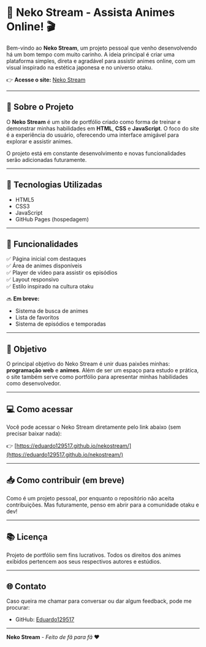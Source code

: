 # 🌸 Neko Stream - Assista Animes Online! 🎬

Bem-vindo ao **Neko Stream**, um projeto pessoal que venho desenvolvendo há um bom tempo com muito carinho. A ideia principal é criar uma plataforma simples, direta e agradável para assistir animes online, com um visual inspirado na estética japonesa e no universo otaku.

👉 **Acesse o site:** [Neko Stream](https://eduardo129517.github.io/nekostream/)

---

## 📜 Sobre o Projeto

O **Neko Stream** é um site de portfólio criado como forma de treinar e demonstrar minhas habilidades em **HTML**, **CSS** e **JavaScript**. O foco do site é a experiência do usuário, oferecendo uma interface amigável para explorar e assistir animes.

O projeto está em constante desenvolvimento e novas funcionalidades serão adicionadas futuramente.

---

## 🚀 Tecnologias Utilizadas

- HTML5
- CSS3
- JavaScript
- GitHub Pages (hospedagem)

---

## 📌 Funcionalidades

✅ Página inicial com destaques  
✅ Área de animes disponíveis  
✅ Player de vídeo para assistir os episódios  
✅ Layout responsivo  
✅ Estilo inspirado na cultura otaku  

🔜 **Em breve:**  
- Sistema de busca de animes  
- Lista de favoritos  
- Sistema de episódios e temporadas  

---

## 🎯 Objetivo

O principal objetivo do Neko Stream é unir duas paixões minhas: **programação web** e **animes**. Além de ser um espaço para estudo e prática, o site também serve como portfólio para apresentar minhas habilidades como desenvolvedor.

---

## 💻 Como acessar

Você pode acessar o Neko Stream diretamente pelo link abaixo (sem precisar baixar nada):

👉 [https://eduardo129517.github.io/nekostream/](https://eduardo129517.github.io/nekostream/)

---

## 📥 Como contribuir (em breve)

Como é um projeto pessoal, por enquanto o repositório não aceita contribuições. Mas futuramente, penso em abrir para a comunidade otaku e dev!

---

## 📚 Licença

Projeto de portfólio sem fins lucrativos. Todos os direitos dos animes exibidos pertencem aos seus respectivos autores e estúdios.

---

## 🌐 Contato

Caso queira me chamar para conversar ou dar algum feedback, pode me procurar:

- GitHub: [Eduardo129517](https://github.com/eduardo129517)

---

**Neko Stream** - *Feito de fã para fã* ❤️
